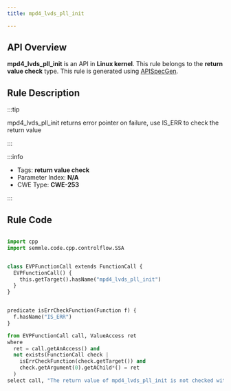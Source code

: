 ```yaml
---
title: mpd4_lvds_pll_init

---
```



## API Overview
**mpd4_lvds_pll_init** is an API in **Linux kernel**. This rule belongs to the **return value check** type. This rule is generated using [APISpecGen](../../tools/APISpecGen).
## Rule Description

:::tip

mpd4_lvds_pll_init returns error pointer on failure, use IS_ERR to check the return value

:::

:::info

- Tags: **return value check**
- Parameter Index: **N/A**
- CWE Type: **CWE-253**

:::

## Rule Code
```python

import cpp
import semmle.code.cpp.controlflow.SSA


class EVPFunctionCall extends FunctionCall {
  EVPFunctionCall() {
    this.getTarget().hasName("mpd4_lvds_pll_init")
  }
}


predicate isErrCheckFunction(Function f) {
  f.hasName("IS_ERR") 
}

from EVPFunctionCall call, ValueAccess ret
where
  ret = call.getAnAccess() and
  not exists(FunctionCall check |
    isErrCheckFunction(check.getTarget()) and
    check.getArgument(0).getAChild*() = ret
  )
select call, "The return value of mpd4_lvds_pll_init is not checked with IS_ERR."
    
```